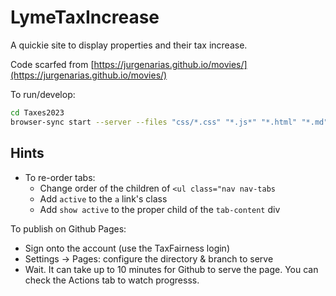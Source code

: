 # LymeTaxIncrease

A quickie site to display properties and their tax increase.

Code scarfed from [https://jurgenarias.github.io/movies/](https://jurgenarias.github.io/movies/)

To run/develop:

```bash
cd Taxes2023
browser-sync start --server --files "css/*.css" "*.js*" "*.html" "*.md"
```

## Hints

- To re-order tabs:
  - Change order of the children of `<ul class="nav nav-tabs`
  - Add `active` to the `a` link's class
  - Add `show active` to the proper child of the `tab-content` div

To publish on Github Pages:

- Sign onto the account (use the TaxFairness login)
- Settings -> Pages: configure the directory & branch to serve
- Wait. It can take up to 10 minutes for Github to serve the page.
  You can check the Actions tab to watch progresss.
